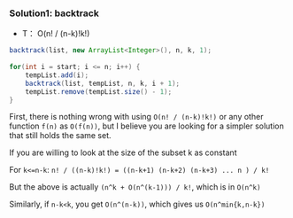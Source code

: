 ### Solution1: backtrack 
- T： O(n! / (n-k)!k!)

```java
backtrack(list, new ArrayList<Integer>(), n, k, 1);
	
for(int i = start; i <= n; i++) {
    tempList.add(i);
    backtrack(list, tempList, n, k, i + 1);
    tempList.remove(tempList.size() - 1);
}
```
First, there is nothing wrong with using `O(n! / (n-k)!k!)` or any other function `f(n)` as `O(f(n))`, but I believe you are looking for a simpler solution that still holds the same set.

If you are willing to look at the size of the subset k as constant

For `k<=n-k`:
`n! / ((n-k)!k!) = ((n-k+1) (n-k+2) (n-k+3) ... n ) / k!`

But the above is actually `(n^k + O(n^(k-1))) / k!`, which is in `O(n^k)`

Similarly, if `n-k<k`, you get `O(n^(n-k))`, which gives us `O(n^min{k,n-k})`
